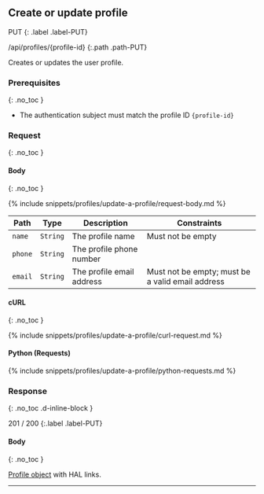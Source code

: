 ## Create or update profile

PUT
{: .label .label-PUT}

/api/profiles/{profile-id}
{:.path .path-PUT}

Creates or updates the user profile.

### Prerequisites
{: .no_toc }

- The authentication subject must match the profile ID `{profile-id}`

### Request
{: .no_toc }

#### Body
{: .no_toc }

{% include snippets/profiles/update-a-profile/request-body.md %}

Path | Type | Description | Constraints
---- | ---- | ----------- | -----------
`name` | `String` | The profile name | Must not be empty
`phone` | `String` | The profile phone number
`email` | `String` | The profile email address | Must not be empty; must be a valid email address

#### cURL
{: .no_toc }

{% include snippets/profiles/update-a-profile/curl-request.md %}

#### Python (Requests)

{% include snippets/profiles/update-a-profile/python-requests.md %}

### Response
{: .no_toc .d-inline-block }

201 / 200
{:.label .label-PUT}

#### Body
{: .no_toc }

[Profile object](#profile-object) with HAL links.

---
